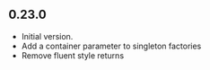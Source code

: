 ## 0.23.0

- Initial version.
- Add a container parameter to singleton factories
- Remove fluent style returns
